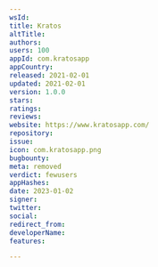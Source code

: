 ```yaml
---
wsId: 
title: Kratos
altTitle: 
authors: 
users: 100
appId: com.kratosapp
appCountry: 
released: 2021-02-01
updated: 2021-02-01
version: 1.0.0
stars: 
ratings: 
reviews: 
website: https://www.kratosapp.com/
repository: 
issue: 
icon: com.kratosapp.png
bugbounty: 
meta: removed
verdict: fewusers
appHashes: 
date: 2023-01-02
signer: 
twitter: 
social: 
redirect_from: 
developerName: 
features: 

---
```


